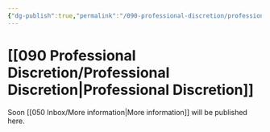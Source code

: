 ```yaml
---
{"dg-publish":true,"permalink":"/090-professional-discretion/professional-discretion/","tags":["gardenEntry"]}
---
```


# [[090 Professional Discretion/Professional Discretion\|Professional Discretion]]

Soon [[050 Inbox/More information\|More information]] will be published here.
